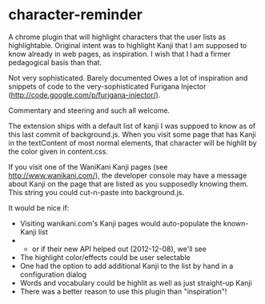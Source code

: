 character-reminder
==================

A chrome plugin that will highlight characters that the user lists as
highlightable.  Original intent was to highlight Kanji that I am
supposed to know already in web pages, as inspiration.  I wish that I
had a firmer pedagogical basis than that.

Not very sophisticated.  Barely documented Owes a lot of inspiration and snippets of code to the very-sophisticated Furigana Injector (http://code.google.com/p/furigana-injector/).

Commentary and steering and such all welcome.

The extension ships with a default list of kanji I was suppoed to know as of this last commit of background.js.  When you visit
some page that has Kanji in the textContent of most normal elements, that character will be highlit by the color given
in content.css.

If you visit one of the WaniKani Kanji pages (see http://www.wanikani.com/), the developer console may have a message about
Kanji on the page that are listed as you supposedly knowing them.  This string you could cut-n-paste into background.js.

It would be nice if:

* Visiting wanikani.com's Kanji pages would auto-populate the known-Kanji list
* * or if their new API helped out (2012-12-08), we'll see
* The highlight color/effects could be user selectable
* One had the option to add additional Kanji to the list by hand in a configuration dialog
* Words and vocabulary could be highlit as well as just straight-up Kanji
* There was a better reason to use this plugin than "inspiration"!

